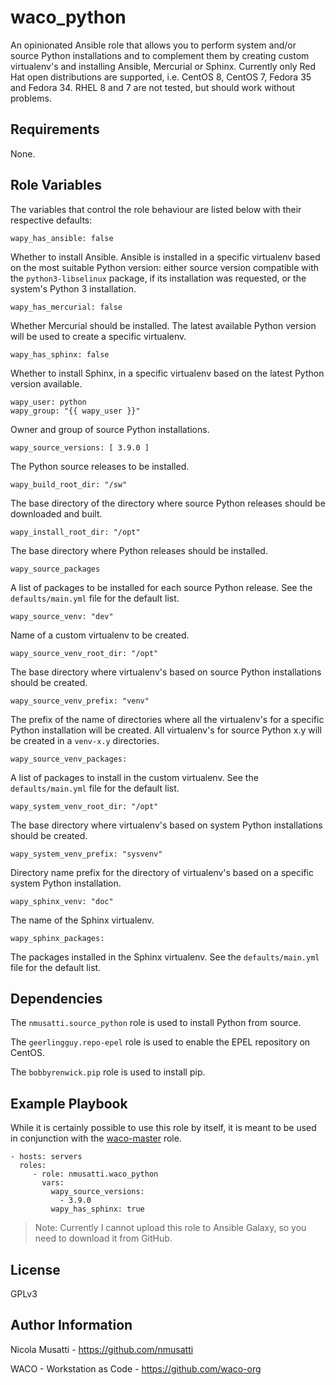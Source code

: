 waco_python
===========

An opinionated Ansible role that allows you to perform system and/or source Python installations and
to complement them by creating custom virtualenv's and installing Ansible, Mercurial or Sphinx.
Currently only Red Hat open distributions are supported, i.e. CentOS 8, CentOS 7, Fedora 35 and
Fedora 34. RHEL 8 and 7 are not tested, but should work without problems.

Requirements
------------

None.

Role Variables
--------------

The variables that control the role behaviour are listed below with their respective defaults:

    wapy_has_ansible: false

Whether to install Ansible. Ansible is installed in a specific virtualenv based on the most suitable
Python version: either source version compatible with the ``python3-libselinux`` package, if its
installation was requested, or the system's Python 3 installation.

    wapy_has_mercurial: false

Whether Mercurial should be installed. The latest available Python version will be used to create
a specific virtualenv.

    wapy_has_sphinx: false
    
Whether to install Sphinx, in a specific virtualenv based on the latest Python version available.

    wapy_user: python
    wapy_group: "{{ wapy_user }}"

Owner and group of source Python installations.

    wapy_source_versions: [ 3.9.0 ]

The Python source releases to be installed.

    wapy_build_root_dir: "/sw"

The base directory of the directory where source Python releases should be downloaded and built.

    wapy_install_root_dir: "/opt"
    
The base directory where Python releases should be installed.

    wapy_source_packages

A list of packages to be installed for each source Python release. See the ``defaults/main.yml``
file for the default list.

    wapy_source_venv: "dev"

Name of a custom virtualenv to be created.

    wapy_source_venv_root_dir: "/opt"

The base directory where virtualenv's based on source Python installations should be created.

    wapy_source_venv_prefix: "venv"

The prefix of the name of directories where all the virtualenv's for a specific Python installation
will be created. All virtualenv's for source Python x.y will be created in a ``venv-x.y``
directories.

    wapy_source_venv_packages:

A list of packages to install in the custom virtualenv. See the ``defaults/main.yml`` file for
the default list.

    wapy_system_venv_root_dir: "/opt"

The base directory where virtualenv's based on system Python installations should be created.

    wapy_system_venv_prefix: "sysvenv"

Directory name prefix for the directory of virtualenv's based on a specific system Python
installation.

    wapy_sphinx_venv: "doc"

The name of the Sphinx virtualenv.

    wapy_sphinx_packages:

The packages installed in the Sphinx virtualenv. See the ``defaults/main.yml`` file for the
default list.

Dependencies
------------

The ``nmusatti.source_python`` role is used to install Python from source.

The ``geerlingguy.repo-epel`` role is used to enable the EPEL repository on CentOS.

The ``bobbyrenwick.pip`` role is used to install pip.

Example Playbook
----------------

While it is certainly possible to use this role by itself, it is meant to be used in conjunction
with the [waco-master](https://github.com/waco-org/waco-master) role.

    - hosts: servers
      roles:
         - role: nmusatti.waco_python
           vars:
             wapy_source_versions:
               - 3.9.0
             wapy_has_sphinx: true

> Note: Currently I cannot upload this role to Ansible Galaxy, so you need to download it from
> GitHub.

License
-------

GPLv3

Author Information
------------------

Nicola Musatti - <https://github.com/nmusatti>

WACO - Workstation as Code - <https://github.com/waco-org>
